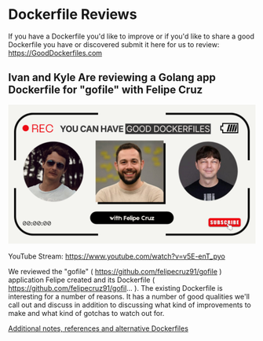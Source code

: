 # Dockerfile Reviews

If you have a Dockerfile you'd like to improve or if you'd like to share a good Dockerfile you have or discovered submit it here for us to review:  https://GoodDockerfiles.com

## Ivan and Kyle Are reviewing a Golang app Dockerfile for "gofile" with Felipe Cruz

[![Ivan and Kyle Are reviewing a Golang app Dockerfile for "gofile" with Felipe Cruz](images/gofile_golang_app_dockerfile_review.png)](https://www.youtube.com/watch?v=v5E-enT_pyo)

YouTube Stream: https://www.youtube.com/watch?v=v5E-enT_pyo

We reviewed the "gofile" ( https://github.com/felipecruz91/gofile ) application Felipe created and its Dockerfile ( https://github.com/felipecruz91/gofil... ). The existing Dockerfile is interesting for a number of reasons. It has a number of good qualities we'll call out and discuss in addition to discussing what kind of improvements to make and what kind of gotchas to watch out for.

[Additional notes, references and alternative Dockerfiles](./gofile_golang_app_dockerfile_review)
